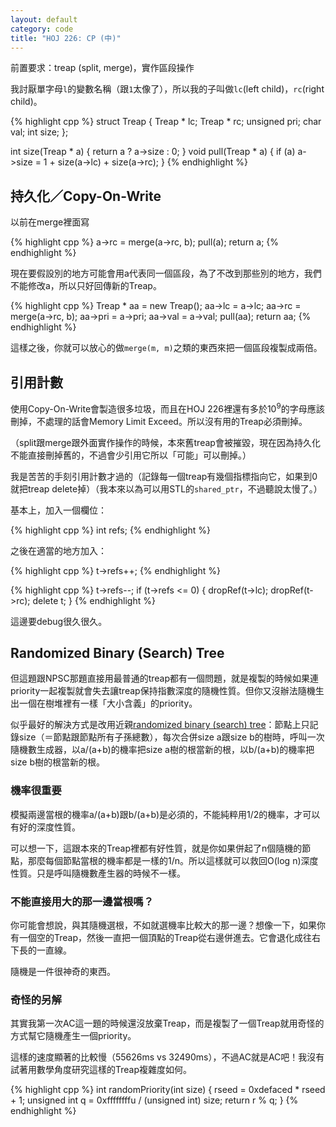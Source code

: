 ```yaml
---
layout: default
category: code
title: "HOJ 226: CP (中)"
---
```


前置要求：treap (split, merge)，實作區段操作

我討厭單字母`l`的變數名稱（跟`1`太像了），所以我的子叫做`lc`(left child)，`rc`(right child)。

{% highlight cpp %}
struct Treap {
    Treap * lc;
    Treap * rc;
    unsigned pri;
    char val;
    int size;
};

int size(Treap * a) { return a ? a->size : 0; }
void pull(Treap * a) {
    if (a) a->size = 1 + size(a->lc) + size(a->rc);
}
{% endhighlight %}

## 持久化／Copy-On-Write

以前在merge裡面寫

{% highlight cpp %}
a->rc = merge(a->rc, b);
pull(a);
return a;
{% endhighlight %}

現在要假設別的地方可能會用a代表同一個區段，為了不改到那些別的地方，我們不能修改a，所以只好回傳新的Treap。

{% highlight cpp %}
Treap * aa = new Treap();
aa->lc = a->lc;
aa->rc = merge(a->rc, b);
aa->pri = a->pri;
aa->val = a->val;
pull(aa);
return aa;
{% endhighlight %}

這樣之後，你就可以放心的做`merge(m, m)`之類的東西來把一個區段複製成兩倍。

## 引用計數

使用Copy-On-Write會製造很多垃圾，而且在HOJ 226裡還有多於10<sup>9</sup>的字母應該刪掉，不處理的話會Memory Limit Exceed。所以沒有用的Treap必須刪掉。

（split跟merge跟外面實作操作的時候，本來舊treap會被摧毀，現在因為持久化不能直接刪掉舊的，不過會少引用它所以「可能」可以刪掉。）

我是苦苦的手刻引用計數才過的（記錄每一個treap有幾個指標指向它，如果到0就把treap delete掉）（我本來以為可以用STL的`shared_ptr`，不過聽說太慢了。）

基本上，加入一個欄位：

{% highlight cpp %}
int refs;
{% endhighlight %}

之後在適當的地方加入：

{% highlight cpp %}
t->refs++;
{% endhighlight %}

{% highlight cpp %}
t->refs--;
if (t->refs <= 0) {
    dropRef(t->lc);
    dropRef(t->rc);
    delete t;
}
{% endhighlight %}

這邊要debug很久很久。

## Randomized Binary (Search) Tree

但這題跟NPSC那題直接用最普通的treap都有一個問題，就是複製的時候如果連priority一起複製就會失去讓treap保持指數深度的隨機性質。但你又沒辦法隨機生出一個在樹堆裡有一樣「大小含義」的priority。

似乎最好的解決方式是改用近親[randomized binary (search) tree](https://en.wikipedia.org/wiki/Randomized_binary_search_tree)：節點上只記錄size（＝節點跟節點所有子孫總數），每次合併size a跟size b的樹時，呼叫一次隨機數生成器，以a/(a+b)的機率把size a樹的根當新的根，以b/(a+b)的機率把size b樹的根當新的根。

### 機率很重要

模擬兩邊當根的機率a/(a+b)跟b/(a+b)是必須的，不能純粹用1/2的機率，才可以有好的深度性質。

可以想一下，這跟本來的Treap裡都有好性質，就是你如果併起了n個隨機的節點，那麼每個節點當根的機率都是一樣的1/n。所以這樣就可以救回O(log n)深度性質。只是呼叫隨機數產生器的時候不一樣。

### 不能直接用大的那一邊當根嗎？

你可能會想說，與其隨機選根，不如就選機率比較大的那一邊？想像一下，如果你有一個空的Treap，然後一直把一個頂點的Treap從右邊併進去。它會退化成往右下長的一直線。

隨機是一件很神奇的東西。

### 奇怪的另解

其實我第一次AC這一題的時候還沒放棄Treap，而是複製了一個Treap就用奇怪的方式幫它隨機產生一個priority。

這樣的速度顯著的比較慢（55626ms vs 32490ms），不過AC就是AC吧！我沒有試著用數學角度研究這樣的Treap複雜度如何。

{% highlight cpp %}
int randomPriority(int size) {
    rseed = 0xdefaced * rseed + 1;
    unsigned int q = 0xffffffffu / (unsigned int) size;
    return r % q;
}
{% endhighlight %}
